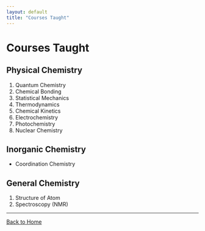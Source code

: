 ```yaml
---
layout: default
title: "Courses Taught"
---
```


# Courses Taught

## Physical Chemistry
1. Quantum Chemistry  
2. Chemical Bonding  
3. Statistical Mechanics  
4. Thermodynamics  
5. Chemical Kinetics  
6. Electrochemistry  
7. Photochemistry  
8. Nuclear Chemistry  

## Inorganic Chemistry
- Coordination Chemistry  

## General Chemistry
1. Structure of Atom  
2. Spectroscopy (NMR)  

---

[Back to Home](index.md)
